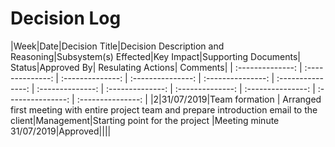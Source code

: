 
# Decision Log 
|Week|Date|Decision Title|Decision Description and Reasoning|Subsystem(s) Effected|Key Impact|Supporting Documents| Status|Approved By| Resulating Actions| Comments|
| :--------------: | :--------------: | :--------------: | :---------------: | :---------------: | :---------------: | :--------------: | :--------------: | :--------------: | :---------------: | :---------------: | :---------------: | 
|2|31/07/2019|Team formation | Arranged first meeting with entire project team and prepare introduction email to the client|Management|Starting point for the project |Meeting minute 31/07/2019|Approved||||
